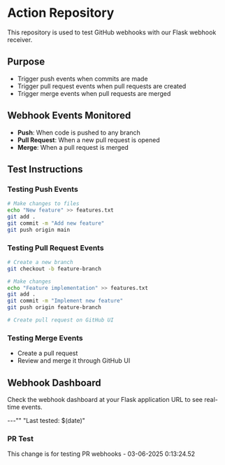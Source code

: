 # Action Repository

This repository is used to test GitHub webhooks with our Flask webhook receiver.

## Purpose
- Trigger push events when commits are made
- Trigger pull request events when pull requests are created
- Trigger merge events when pull requests are merged

## Webhook Events Monitored
- **Push**: When code is pushed to any branch
- **Pull Request**: When a new pull request is opened
- **Merge**: When a pull request is merged

## Test Instructions

### Testing Push Events
```bash
# Make changes to files
echo "New feature" >> features.txt
git add .
git commit -m "Add new feature"
git push origin main
```

### Testing Pull Request Events
```bash
# Create a new branch
git checkout -b feature-branch

# Make changes
echo "Feature implementation" >> features.txt
git add .
git commit -m "Implement new feature"
git push origin feature-branch

# Create pull request on GitHub UI
```

### Testing Merge Events
- Create a pull request
- Review and merge it through GitHub UI

## Webhook Dashboard
Check the webhook dashboard at your Flask application URL to see real-time events.

---"" 
"Last tested: $(date)" 
 
### PR Test 
This change is for testing PR webhooks - 03-06-2025  0:13:24.52 
